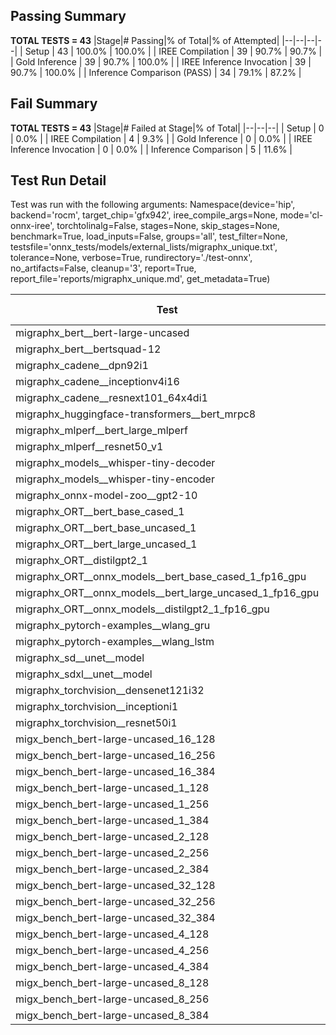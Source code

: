 ## Passing Summary

**TOTAL TESTS = 43**
|Stage|# Passing|% of Total|% of Attempted|
|--|--|--|--|
| Setup | 43 | 100.0% | 100.0% |
| IREE Compilation | 39 | 90.7% | 90.7% |
| Gold Inference | 39 | 90.7% | 100.0% |
| IREE Inference Invocation | 39 | 90.7% | 100.0% |
| Inference Comparison (PASS) | 34 | 79.1% | 87.2% |
## Fail Summary

**TOTAL TESTS = 43**
|Stage|# Failed at Stage|% of Total|
|--|--|--|
| Setup | 0 | 0.0% |
| IREE Compilation | 4 | 9.3% |
| Gold Inference | 0 | 0.0% |
| IREE Inference Invocation | 0 | 0.0% |
| Inference Comparison | 5 | 11.6% |
## Test Run Detail
Test was run with the following arguments:
Namespace(device='hip', backend='rocm', target_chip='gfx942', iree_compile_args=None, mode='cl-onnx-iree', torchtolinalg=False, stages=None, skip_stages=None, benchmark=True, load_inputs=False, groups='all', test_filter=None, testsfile='onnx_tests/models/external_lists/migraphx_unique.txt', tolerance=None, verbose=True, rundirectory='./test-onnx', no_artifacts=False, cleanup='3', report=True, report_file='reports/migraphx_unique.md', get_metadata=True)

| Test | Exit Status | Mean Benchmark Time (ms) | Notes |
|--|--|--|--|
| migraphx_bert__bert-large-uncased | PASS | 19.435581634752452 | |
| migraphx_bert__bertsquad-12 | compilation | None | |
| migraphx_cadene__dpn92i1 | PASS | 5.030767026229127 | |
| migraphx_cadene__inceptionv4i16 | PASS | 27.4559543080007 | |
| migraphx_cadene__resnext101_64x4di1 | PASS | 5.888863605544607 | |
| migraphx_huggingface-transformers__bert_mrpc8 | PASS | 6.971187344402246 | |
| migraphx_mlperf__bert_large_mlperf | Numerics | 30.48808700270087 | |
| migraphx_mlperf__resnet50_v1 | PASS | 4.913950744473064 | |
| migraphx_models__whisper-tiny-decoder | PASS | 38.99873192508325 | |
| migraphx_models__whisper-tiny-encoder | Numerics | 45.66509415218163 | |
| migraphx_onnx-model-zoo__gpt2-10 | compilation | None | |
| migraphx_ORT__bert_base_cased_1 | PASS | 115.01692416560319 | |
| migraphx_ORT__bert_base_uncased_1 | PASS | 116.01221122934173 | |
| migraphx_ORT__bert_large_uncased_1 | PASS | 531.2622266355902 | |
| migraphx_ORT__distilgpt2_1 | PASS | 68.60749730452274 | |
| migraphx_ORT__onnx_models__bert_base_cased_1_fp16_gpu | Numerics | 62.42558063769882 | |
| migraphx_ORT__onnx_models__bert_large_uncased_1_fp16_gpu | Numerics | 327.5386826717295 | |
| migraphx_ORT__onnx_models__distilgpt2_1_fp16_gpu | Numerics | 33.84096992372106 | |
| migraphx_pytorch-examples__wlang_gru | PASS | 17.688556016230628 | |
| migraphx_pytorch-examples__wlang_lstm | PASS | 9.503750969949913 | |
| migraphx_sd__unet__model | import_model | None | |
| migraphx_sdxl__unet__model | import_model | None | |
| migraphx_torchvision__densenet121i32 | PASS | 17.355360751389526 | |
| migraphx_torchvision__inceptioni1 | PASS | 4.786049447364071 | |
| migraphx_torchvision__resnet50i1 | PASS | 3.1655990632597706 | |
| migx_bench_bert-large-uncased_16_128 | PASS | 27.23924121640336 | |
| migx_bench_bert-large-uncased_16_256 | PASS | 38.2120537838933 | |
| migx_bench_bert-large-uncased_16_384 | PASS | 57.49029673946401 | |
| migx_bench_bert-large-uncased_1_128 | PASS | 12.015216047085863 | |
| migx_bench_bert-large-uncased_1_256 | PASS | 12.70663750033374 | |
| migx_bench_bert-large-uncased_1_384 | PASS | 19.40669015123233 | |
| migx_bench_bert-large-uncased_2_128 | PASS | 12.466567976627543 | |
| migx_bench_bert-large-uncased_2_256 | PASS | 19.5252839853142 | |
| migx_bench_bert-large-uncased_2_384 | PASS | 20.343219017654302 | |
| migx_bench_bert-large-uncased_32_128 | PASS | 36.980207145557195 | |
| migx_bench_bert-large-uncased_32_256 | PASS | 77.1670407762199 | |
| migx_bench_bert-large-uncased_32_384 | PASS | 118.30959831260971 | |
| migx_bench_bert-large-uncased_4_128 | PASS | 19.436341408571156 | |
| migx_bench_bert-large-uncased_4_256 | PASS | 20.87377941217085 | |
| migx_bench_bert-large-uncased_4_384 | PASS | 24.174992882261247 | |
| migx_bench_bert-large-uncased_8_128 | PASS | 20.889983981546454 | |
| migx_bench_bert-large-uncased_8_256 | PASS | 27.503355297271927 | |
| migx_bench_bert-large-uncased_8_384 | PASS | 34.861907114585236 | |

